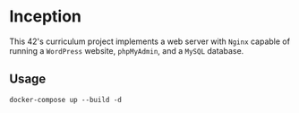 # Inception

This 42's curriculum project implements a web server with `Nginx` capable of running a `WordPress` website, `phpMyAdmin`, and a `MySQL` database. 

## Usage
```
docker-compose up --build -d
```
